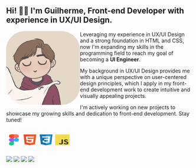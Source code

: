 ## Hi! 👋🏻 I'm Guilherme, Front-end Developer with experience in UX/UI Design.

<img align="left" alt="Guilherme-pic" height="200" style="border-radius:50px;" src="./image/profile-pic.jpg">

Leveraging my experience in UX/UI Design and a strong foundation in HTML and CSS, now I'm expanding my skills in the programming field to reach my goal of becoming a <strong>UI Engineer</strong>.<!--, TypeScript, and React.-->

My background in UX/UI Design provides me with a unique perspective on user-centered design principles, which I apply in my front-end development work to create intuitive and visually appealing projects.

I'm actively working on new projects to showcase my growing skills and dedication to front-end development. Stay tuned!

<div style="display: inline_block"><br>  
    <img align="center" alt="Guilherme-Figma" height="30" width="40" src="https://github.com/devicons/devicon/blob/master/icons/figma/figma-original.svg">
    <img align="center" alt="Guilherme-HTML5" height="30" width="40" src="https://github.com/devicons/devicon/blob/master/icons/html5/html5-original.svg">
    <img align="center" alt="Guilherme-CSS3" height="30" width="40" src="https://github.com/devicons/devicon/blob/master/icons/css3/css3-original.svg">
<!-- FRAMEWORK CSS
    <img align="center" alt="Guilherme-Tailwindcss" height="30" width="40" src="https://github.com/devicons/devicon/blob/master/icons/tailwindcss/tailwindcss-original-wordmark.svg">
    <img align="center" alt="Guilherme-Bootstrap" height="30" width="40" src="https://github.com/devicons/devicon/blob/master/icons/bootstrap/bootstrap-original.svg">
-->
    <img align="center" alt="Guilherme-Javascript" height="30" width="40" src="https://github.com/devicons/devicon/blob/master/icons/javascript/javascript-original.svg">
<!-- FRAMEWORK JAVASCRIPT
    <img align="center" alt="Guilherme-React" height="30" width="40" src="https://github.com/devicons/devicon/blob/master/icons/react/react-original.svg">
    <img align="center" alt="Guilherme-JQuery" height="30" width="40" src="https://github.com/devicons/devicon/blob/master/icons/jquery/jquery-original.svg">
    <img align="center" alt="Guilherme-NextJS" height="30" width="40" src="https://github.com/devicons/devicon/blob/master/icons/nextjs/nextjs-original-wordmark.svg">
-->
<!-- EVOLUÇÃO JAVASCRIPT
    <img align="center" alt="Guilherme-Typescript" height="30" width="40" src="https://github.com/devicons/devicon/blob/master/icons/typescript/typescript-original.svg">
-->
<!-- TESTES
  <img align="center" alt="Guilherme-Jest" height="30" width="40" src="https://github.com/devicons/devicon/blob/master/icons/nestjs/nestjs-plain-wordmark.svg">
-->
<!-- GERENCIADOR DE PACOTES
  <img align="center" alt="Guilherme-npm" height="30" width="40" src="https://github.com/devicons/devicon/blob/master/icons/npm/npm-original-wordmark.svg">
  <img align="center" alt="Guilherme-yarn" height="30" width="40" src="https://github.com/devicons/devicon/blob/master/icons/yarn/yarn-original.svg">
-->
<!-- GERENCIAMENTO DE ESTADO
  <img align="center" alt="Guilherme-redux" height="30" width="40" src="https://github.com/devicons/devicon/blob/master/icons/redux/redux-original.svg">
-->
<!-- MINIFICAÇÃO
  <img align="center" alt="Guilherme-webpack" height="30" width="40" src="https://github.com/devicons/devicon/blob/master/icons/webpack/webpack-original.svg">
-->
<!-- BANCOS DE DADOS
  <img align="center" alt="Guilherme-MySQL" height="30" width="40" src="https://github.com/devicons/devicon/blob/master/icons/mysql/mysql-original.svg">
  <img align="center" alt="Guilherme-Postgresql" height="30" width="40" src="https://github.com/devicons/devicon/blob/master/icons/postgresql/postgresql-original.svg">
  <img align="center" alt="Guilherme-redis" height="30" width="40" src="https://github.com/devicons/devicon/blob/master/icons/redis/redis-original.svg">
  <img align="center" alt="Guilherme-mongodb" height="30" width="40" src="https://github.com/devicons/devicon/blob/master/icons/mongodb/mongodb-original.svg">
-->
<!-- OUTROS
  <img align="center" alt="Guilherme-MaterialUI" height="30" width="40" src="https://github.com/devicons/devicon/blob/master/icons/materialui/materialui-original.svg">
  <img align="center" alt="Guilherme-Storybook" height="30" width="40" src="https://github.com/devicons/devicon/blob/master/icons/storybook/storybook-original.svg">
  <img align="center" alt="Guilherme-NestJS" height="30" width="40" src="https://github.com/devicons/devicon/blob/master/icons/nestjs/nestjs-plain-wordmark.svg">
  <img align="center" alt="Guilherme-AWS" height="30" width="40" src="https://github.com/devicons/devicon/blob/master/icons/amazonwebservices/amazonwebservices-original.svg">
  <img align="center" alt="Guilherme-Firebase" height="30" width="40" src="https://github.com/devicons/devicon/blob/master/icons/firebase/firebase-plain-wordmark.svg">
  <img align="center" alt="Guilherme-GraphQL" height="30" width="40" src="https://github.com/devicons/devicon/blob/master/icons/graphql/graphql-plain-wordmark.svg">
  <img align="center" alt="Guilherme-Docker" height="30" width="40" src="https://github.com/devicons/devicon/blob/master/icons/docker/docker-original.svg">
-->
<!-- BACK-END LANGUAGES
    <img align="center" alt="Guilherme-php" height="30" width="40" src="https://github.com/devicons/devicon/blob/master/icons/php/php-original.svg">
    <img align="center" alt="Guilherme-Laravel" height="30" width="40" src="https://github.com/devicons/devicon/blob/master/icons/laravel/laravel-plain-wordmark.svg">
-->
<!-- CMS
    <img align="center" alt="Guilherme-Wordpress" height="30" width="40" src="https://github.com/devicons/devicon/blob/master/icons/wordpress/wordpress-original.svg">
    <img align="center" alt="Guilherme-Webflow" height="30" width="40" src="https://github.com/devicons/devicon/blob/master/icons/webflow/webflow-original.svg">
-->
  
</div>
  
##
 
<div> 
  <a href="https://www.instagram.com/gui.sgouvea/" target="_blank"><img src="https://img.shields.io/badge/-Instagram-%23E4405F?style=for-the-badge&logo=instagram&logoColor=white" target="_blank"></a>
  <a href="https://www.twitch.tv/guisekai/" target="_blank"><img src="https://img.shields.io/badge/Twitch-9146FF?style=for-the-badge&logo=twitch&logoColor=white" target="_blank"></a>
  <a href = "mailto:gui.sgouvea@gmail.com"><img src="https://img.shields.io/badge/-Gmail-%23333?style=for-the-badge&logo=gmail&logoColor=white" target="_blank"></a>
  <a href="https://www.linkedin.com/in/gouveaguilherme/" target="_blank"><img src="https://img.shields.io/badge/-LinkedIn-%230077B5?style=for-the-badge&logo=linkedin&logoColor=white" target="_blank"></a>  
</div>
